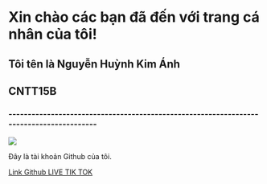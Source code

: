 <html>
<body>
               <h1>Xin chào các bạn đã đến với trang cá nhân của tôi! </h1>
               <h2>Tôi tên là Nguyễn Huỳnh Kim Ánh </h2>
               <h2> CNTT15B </h2>
               <h3>----------------------------------------------------------------------------------------</h3>
               <img src=https://avatars.githubusercontent.com/u/93367334?v=4>  
  </div>
  
  <div class="a">
      <p> Đây là tài khoản Github của tôi.</p>
      <a href= "https://github.com/NguyenHuynhKimAnh"> Link Github </a>
      <a href= "https://tiktok.com/@dolaa3000" > LIVE TIK TOK  </a>
  </div>
  
</body>
</html>
